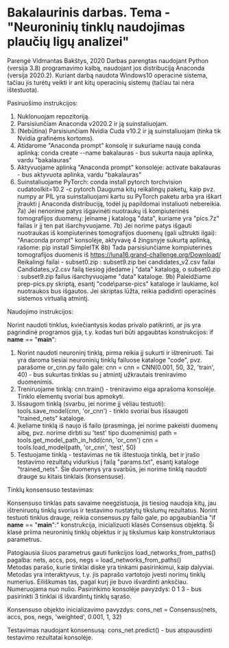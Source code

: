 # Bakalaurinis darbas. Tema - "Neuroninių tinklų naudojimas plaučių ligų analizei"

Parengė Vidmantas Bakštys, 2020
Darbas parengtas naudojant Python (versija 3.8) programavimo kalbą, naudojant jos distribuciją Anaconda (versija 2020.2).
Kuriant darbą naudota Windows10 operacinė sistema, tačiau jis turėtų veikti ir ant kitų operacinių sistemų (tačiau tai nėra ištestuota).


Pasiruošimo instrukcijos:

1)  Nuklonuojam repozitoriją.
2)  Parsisiunčiam Anaconda v2020.2 ir ją suinstaliuojam.
3)  (Nebūtina) Parsisiunčiam Nvidia Cuda v10.2 ir ją suinstaliuojam (tinka tik Nvidia grafinėms kortoms).
4)  Atidarome "Anaconda prompt" konsolę ir sukuriame naują conda aplinką:
		conda create --name bakalauras		- bus sukurta nauja aplinka, vardu "bakalauras"
5)  Aktyvuojame aplinką "Anaconda prompt" konsolėje:
		activate bakalauras					- bus aktyvuota aplinka, vardu "bakalauras"
6)  Suinstaliuojame PyTorch:
		conda install pytorch torchvision cudatoolkit=10.2 -c pytorch
	Dauguma kitų reikalingų paketų, kaip pvz. numpy ar PIL yra suinstaliuojami kartu su PyTorch paketu arba yra iškart įtraukti į Anaconda
	distribuciją, todėl jų papildomai instaliuoti nebereikia.
7a) Jei nenorime patys išgavinėti nuotraukų iš kompiuterinės tomografijos duomenų:
	Įeiname į katalogą "data", kuriame yra "pics.7z" failas ir jį ten pat išarchyvuojame.
7b)	Jei norime patys išgauti nuotraukas iš kompiuterinės tomografijos duomenų (gali užtrukti ilgai):
	"Anaconda prompt" konsolėje, aktyvavę 4 žingsnyje sukurtą aplinką, rašome:
		pip install SimpleITK
8b)	Tada parsisiunčiame kompiuterinės tomografijos duomenis iš https://luna16.grand-challenge.org/Download/
	Reikalingi failai - subset0.zip : subset9.zip bei candidates_v2.csv failai
	Candidates_v2.csv failą tiesiog įdedame į "data" katalogą, o subset0.zip : subset9.zip failus išarchyvuojame "data" kataloge.
9b) Paleidžiame prep-pics.py skriptą, esantį "code\parse-pics\" kataloge ir laukiame, kol nuotraukos bus išgautos.
	Jei skriptas lūžta, reikia padidinti operacinės sistemos virtualią atmintį.
	
	
Naudojimo instrukcijos:

Norint naudoti tinklus, kviečiantysis kodas privalo patikrinti, ar jis yra pagrindinė programos gija, t.y. kodas turi būti apgaubtas konstrukcijos:
	if __name__ == "__main__":

1)  Norint naudoti neuroninį tinklą, pirma reikia jį sukurti ir ištreniruoti. Tai yra daroma tiesiai neuroninių tinklų failuose kataloge "code",
	pvz. parašome or_cnn.py failo gale:
		cnn = cnn = CNN(0.001, 50, 32, 'train', 40)		- bus sukurtas tinklas su į atmintį užkrautais treniravimo duomenimis.
2)	Treniruojame tinklą:
		cnn.train()										- treniravimo eiga aprašoma konsolėje. Tinklo elementų svoriai bus apmokyti.
3)	Išsaugom tinklą (svarbu, jei norime jį vėliau testuoti):
		tools.save_model(cnn, 'or_cnn')					- tinklo svoriai bus išsaugoti "trained_nets" kataloge.
4)	Įkeliame tinklą iš naujo iš failo (prasminga, jei norime pakeisti duomenų aibę, pvz. norime dirbti su 'test' tipo duomenimis)
		path = tools.get_model_path_in_hdd(cnn, 'or_cnn')
		cnn = tools.load_model(path, 'or_cnn', 'test', 50)
5)	Testuojame tinklą - testavimas ne tik ištestuoja tinklą, bet ir įrašo testavimo rezultatų vidurkius į failą "params.txt", esantį kataloge "trained_nets".
	Šie duomenys yra svarbūs, jei norime tinklą naudoti drauge su kitais tinklais (konsensuse).

Tinklų konsensuso testavimas:

Konsensuso tinklas pats savaime neegzistuoja, jis tiesiog naudoja kitų, jau ištreniruotų tinklų svorius ir testavimo nustatytų tikslumų rezultatus.
Norint testuoti tinklus drauge, reikia consensus.py failo gale, po apgaubiančia "if __name__ == "__main__":" konstrukcija, inicializuoti
klasės Consensus objektą. Ši klasė priima neuroninių tinklų objektus ir jų tikslumus kaip konstruktoriaus parametrus.

Patogiausia šiuos parametrus gauti funkcijos load_networks_from_paths() pagalba:
		nets, accs, pos, negs = load_networks_from_paths()	
Metodas parašo, kurie tinklai diske yra tinkami pasirinkimui, kaip dalyviai. 
Metodas yra interaktyvus, t.y. jis paprašo vartotojo įvesti norimų tinklų numerius. Eiliškumas tas, pagal kurį jie buvo išvardinti anksčiau.
Numeruojama nuo nulio. Pasirinkimo konsolėje pavyzdys:
	0 1 3 <Enter>				- bus pasirinkti 3 tinklai iš išvardintų tinklų sąrašo.

Konsensuso objekto inicializavimo pavyzdys:
    cons_net = Consensus(nets, accs, pos, negs, 'weighted', 0.001, 1, 32)

Testavimas naudojant konsensusą:
	cons_net.predict()			- bus atspausdinti testavimo rezultatai konsolėje.